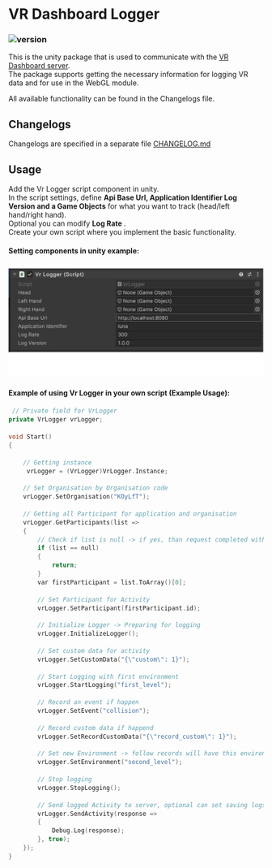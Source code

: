 # VR Dashboard Logger
### ![version](https://img.shields.io/badge/version-1.0.7-blue)

This is the unity package that is used to communicate with the [VR Dashboard server](https://github.com/rehacekleos/vr_dashboard_be).<br>
The package supports getting the necessary information for logging VR data and for use in the WebGL module.

All available functionality can be found in the Changelogs file.

## Changelogs
Changelogs are specified in a separate file [CHANGELOG.md](https://github.com/rehacekleos/vr_dashboard_logger/blob/main/CHANGELOG.md)

## Usage

Add the Vr Logger script component in unity.<br>
In the script settings, define <b>Api Base Url, Application Identifier Log Version and a Game Objects</b> for what you want to track (head/left hand/right hand). <br>
Optional you can modify <b> Log Rate </b>. <br>
Create your own script where you implement the basic functionality.
#### Setting components in unity example:
![img.png](supportFiles/images/unityExample.png)

#### Example of using Vr Logger in your own script (Example Usage):
```c++
 // Private field for VrLogger
private VrLogger vrLogger;

void Start()
{
    
    // Getting instance
     vrLogger = (VrLogger)VrLogger.Instance;
    
    // Set Organisation by Organisation code 
    vrLogger.SetOrganisation("KOyLfT");
    
    // Getting all Participant for application and organisation
    vrLogger.GetParticipants(list =>
    {
        // Check if list is null -> if yes, than request completed with error!
        if (list == null)
        {
            return;
        }
        var firstParticipant = list.ToArray()[0];
        
        // Set Participant for Activity
        vrLogger.SetParticipant(firstParticipant.id);
        
        // Initialize Logger -> Preparing for logging
        vrLogger.InitializeLogger();
        
        // Set custom data for activity
        vrLogger.SetCustomData("{\"custom\": 1}");
        
        // Start Logging with first environment
        vrLogger.StartLogging("first_level");
        
        // Record an event if happen
        vrLogger.SetEvent("collision");
        
        // Record custom data if happend
        vrLogger.SetRecordCustomData("{\"record_custom\": 1}");
        
        // Set new Environment -> follow records will have this environment
        vrLogger.SetEnvironment("second_level");
        
        // Stop logging
        vrLogger.StopLogging();
        
        // Send logged Activity to server, optional can set saving logs to local file
        vrLogger.SendActivity(response =>
        {
            Debug.Log(response);
        }, true);
    }); 
}
```

